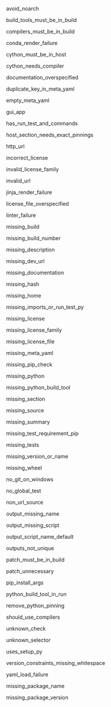 avoid_noarch

build_tools_must_be_in_build

compilers_must_be_in_build

conda_render_failure

cython_must_be_in_host

cython_needs_compiler

documentation_overspecified

duplicate_key_in_meta_yaml

empty_meta_yaml

gui_app

has_run_test_and_commands

host_section_needs_exact_pinnings

http_url

incorrect_license

invalid_license_family

invalid_url

jinja_render_failure

license_file_overspecified

linter_failure

missing_build

missing_build_number

missing_description

missing_dev_url

missing_documentation

missing_hash

missing_home

missing_imports_or_run_test_py

missing_license

missing_license_family

missing_license_file

missing_meta_yaml

missing_pip_check

missing_python

missing_python_build_tool

missing_section

missing_source

missing_summary

missing_test_requirement_pip

missing_tests

missing_version_or_name

missing_wheel

no_git_on_windows

no_global_test

non_url_source

output_missing_name

output_missing_script

output_script_name_default

outputs_not_unique

patch_must_be_in_build

patch_unnecessary

pip_install_args

python_build_tool_in_run

remove_python_pinning

should_use_compilers

unknown_check

unknown_selector

uses_setup_py

version_constraints_missing_whitespace

yaml_load_failure

missing_package_name

missing_package_version
